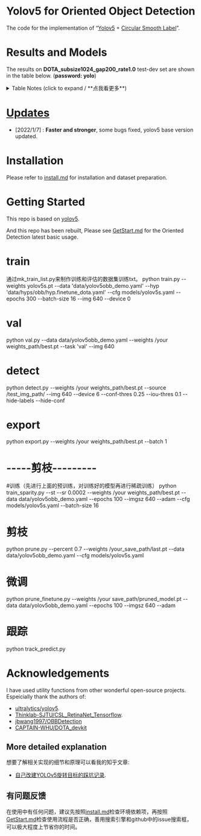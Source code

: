 # Yolov5 for Oriented Object Detection

The code for the implementation of “[Yolov5](https://github.com/ultralytics/yolov5) + [Circular Smooth Label](https://arxiv.org/abs/2003.05597v2)”. 

# Results and Models
The results on **DOTA_subsize1024_gap200_rate1.0** test-dev set are shown in the table below. (**password: yolo**)


<details>
  <summary>Table Notes (click to expand / **点我看更多**)</summary>

* All checkpoints are trained to 300 epochs with [COCO pre-trained checkpoints](https://github.com/ultralytics/yolov5/releases/tag/v6.0), default settings and hyperparameters.
* **mAP<sup>test dota</sup>** values are for single-model single-scale on [DOTA](https://captain-whu.github.io/DOTA/index.html)(1024,1024,200,1.0) dataset.<br>Reproduce Example:
 ```shell
 python val.py --data 'data/dotav15_poly.yaml' --img 1024 --conf 0.01 --iou 0.4 --task 'test' --batch 16 --save-json --name 'dotav15_test_split'
 python tools/TestJson2VocClassTxt.py --json_path 'runs/val/dotav15_test_split/best_obb_predictions.json' --save_path 'runs/val/dotav15_test_split/obb_predictions_Txt'
 python DOTA_devkit/ResultMerge_multi_process.py --scrpath 'runs/val/dotav15_test_split/obb_predictions_Txt' --dstpath 'runs/val/dotav15_test_split/obb_predictions_Txt_Merged'
 zip the poly format results files and submit it to https://captain-whu.github.io/DOTA/evaluation.html
 ```
* **Speed** averaged over DOTAv1.5 val_split_subsize1024_gap200 images using a 2080Ti gpu. NMS + pre-process times is included.<br>Reproduce by `python val.py --data 'data/dotav15_poly.yaml' --img 1024 --task speed --batch 1`


</details>

# [Updates](./docs/ChangeLog.md)
- [2022/1/7] : **Faster and stronger**, some bugs fixed, yolov5 base version updated.


# Installation
Please refer to [install.md](./docs/install.md) for installation and dataset preparation.

# Getting Started 
This repo is based on [yolov5](https://github.com/ultralytics/yolov5). 

And this repo has been rebuilt, Please see [GetStart.md](./docs/GetStart.md) for the Oriented Detection latest basic usage.

# train 
通过mk_train_list.py来制作训练和评估的数据集训练txt。
python train.py   --weights yolov5s.pt   --data 'data/yolov5obb_demo.yaml'   --hyp 'data/hyps/obb/hyp.finetune_dota.yaml' --cfg models/yolov5s.yaml   --epochs 300   --batch-size 16   --img 640   --device 0

# val
python val.py --data data/yolov5obb_demo.yaml  --weights /your weights_path/best.pt --task 'val'  --img 640 

# detect
python detect.py --weights /your weights_path/best.pt   --source /test_img_path/   --img 640 --device 6 --conf-thres 0.25 --iou-thres 0.1 --hide-labels --hide-conf

# export
python export.py --weights /your weights_path/best.pt  --batch 1

# -----剪枝---------
#训练（先进行上面的预训练，对训练好的模型再进行稀疏训练）
python train_sparity.py --st --sr 0.0002 --weights /your weights_path/best.pt   --data data/yolov5obb_demo.yaml --epochs 100 --imgsz 640 --adam  --cfg models/yolov5s.yaml --batch-size 16

# 剪枝
python prune.py --percent 0.7 --weights /your_save_path/last.pt --data data/yolov5obb_demo.yaml --cfg models/yolov5s.yaml

# 微调
python prune_finetune.py --weights /your save_path/pruned_model.pt --data data/yolov5obb_demo.yaml  --epochs 100 --imgsz 640 --adam 

# 跟踪
python track_predict.py

#  Acknowledgements
I have used utility functions from other wonderful open-source projects. Espeicially thank the authors of:

* [ultralytics/yolov5](https://github.com/ultralytics/yolov5).
* [Thinklab-SJTU/CSL_RetinaNet_Tensorflow](https://github.com/Thinklab-SJTU/CSL_RetinaNet_Tensorflow).
* [jbwang1997/OBBDetection](https://github.com/jbwang1997/OBBDetection)
* [CAPTAIN-WHU/DOTA_devkit](https://github.com/CAPTAIN-WHU/DOTA_devkit)
## More detailed explanation
想要了解相关实现的细节和原理可以看我的知乎文章:   
* [自己改建YOLOv5旋转目标的踩坑记录](https://www.zhihu.com/column/c_1358464959123390464).

## 有问题反馈
在使用中有任何问题，建议先按照[install.md](./docs/install.md)检查环境依赖项，再按照[GetStart.md](./docs/GetStart.md)检查使用流程是否正确，善用搜索引擎和github中的issue搜索框，可以极大程度上节省你的时间。




